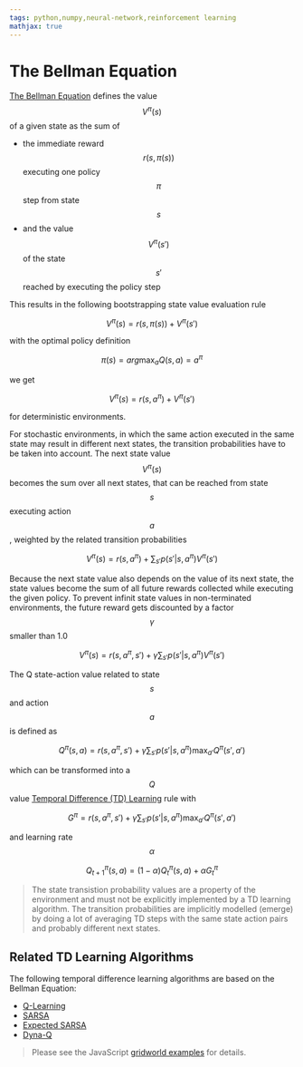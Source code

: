 ```yaml
---
tags: python,numpy,neural-network,reinforcement learning
mathjax: true
---
```

# The Bellman Equation

[The Bellman Equation](https://en.wikipedia.org/wiki/Bellman_equation) defines the value $$V^\pi(s)$$ of a given state as the sum of
- the immediate reward $$r(s, \pi(s))$$ executing one policy $$\pi$$ step from state $$s$$
- and the value $$V^\pi(s')$$ of the state $$s'$$ reached by executing the policy step

This results in the following bootstrapping state value evaluation rule

$$V^\pi(s) = r(s, \pi(s)) + V^\pi(s')$$

with the optimal policy definition

$$\pi(s) = arg \max_{a} Q(s, a) = a^\pi$$

we get

$$V^\pi(s) = r(s, a^\pi) + V^\pi(s')$$

for deterministic environments.

For stochastic environments, in which the same action executed in the same state may result in different next states, the transition probabilities have to be taken into account.
The next state value $$V^\pi(s)$$ becomes the sum over all next states, that can be reached from state $$s$$ executing action $$a$$, weighted by the related transition probabilities

$$V^\pi(s) = r(s, a^\pi) + \sum_{s'} p(s'|s, a^\pi) V^\pi(s')$$

Because the next state value also depends on the value of its next state, the state values become the sum of all future rewards collected while executing the given policy.
To prevent infinit state values in non-terminated environments, the future reward gets discounted by a factor $$\gamma$$ smaller than 1.0

$$V^\pi(s) = r(s, a^\pi, s') + \gamma \sum_{s'} p(s'|s, a^\pi) V^\pi(s')$$

The Q state-action value related to state $$s$$ and action $$a$$ is defined as

$$Q^\pi(s, a) = r(s, a^\pi, s') + \gamma \sum_{s'} p(s'|s, a^\pi) \max_{a'} Q^\pi(s', a')$$

which can be transformed into a $$Q$$ value 
[Temporal Difference (TD) Learning](https://en.wikipedia.org/wiki/Temporal_difference_learning)
rule with

$$G^\pi = r(s, a^\pi, s') + \gamma \sum_{s'} p(s'|s, a^\pi) \max_{a'} Q^\pi(s', a')$$

and learning rate $$\alpha$$

$$Q^\pi_{t+1}(s, a) = (1 - \alpha) Q^\pi_{t}(s, a) + \alpha G^\pi_{t}$$

>The state transistion probability values are a property of the environment and must not be explicitly implemented by a TD learning algorithm. The transition probabilities are implicitly modelled (emerge) by doing a lot of averaging TD steps with the same state action pairs and probably different next states.

## Related TD Learning Algorithms

The following temporal difference learning algorithms are based on the Bellman Equation:

- [Q-Learning](q_learning_algorithm.md)
- [SARSA](sarsa_algorithm.md)
- [Expected SARSA](expected_sarsa_algorithm.md)
- [Dyna-Q](dyna_q_algorithm.md)

>Please see the JavaScript [gridworld examples](gridworld_examples.md) for details.

